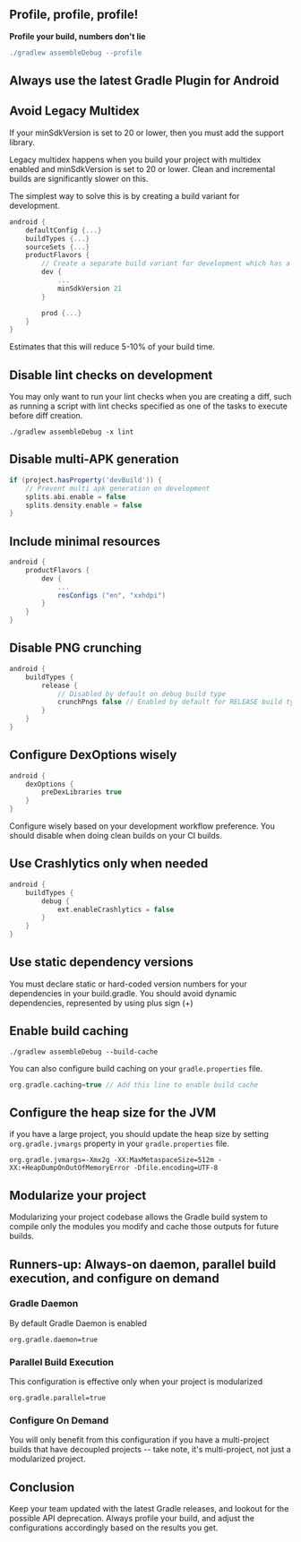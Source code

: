 ## Profile, profile, profile!

**Profile your build, numbers don't lie**

```gradle
./gradlew assembleDebug --profile 
```



## Always use the latest Gradle Plugin for Android



## Avoid Legacy Multidex


If your minSdkVersion is set to 20 or lower, then you must add the support library.


Legacy multidex happens when you build your project with multidex enabled and minSdkVersion is set to 20 or lower. Clean and incremental builds are significantly slower on this.


The simplest way to solve this is by creating a build variant for development.


```gradle
android {
    defaultConfig {...}
    buildTypes {...}
    sourceSets {...}
    productFlavors {
        // Create a separate build variant for development which has a minSdkVersion of 21
        dev {
            ...
            minSdkVersion 21
        }

        prod {...}
    }
}
```


Estimates that this will reduce 5-10% of your build time.



## Disable lint checks on development

You may only want to run your lint checks when you are creating a diff, such as running a script with lint checks specified as one of the tasks to execute before diff creation.

```
./gradlew assembleDebug -x lint
```



## Disable multi-APK generation

```gradle
if (project.hasProperty('devBuild')) {
    // Prevent multi apk generation on development
    splits.abi.enable = false
    splits.density.enable = false
}
```



## Include minimal resources

```gradle 
android {
    productFlavors {
        dev {
            ...
            resConfigs ("en", "xxhdpi")
        }
    }
}
```



## Disable PNG crunching

```gradle
android {
    buildTypes {
        release {
            // Disabled by default on debug build type
            crunchPngs false // Enabled by default for RELEASE build type
        }
    }
}
```



## Configure DexOptions wisely

```gradle
android {
    dexOptions {
        preDexLibraries true
    }
}
```

Configure wisely based on your development workflow preference. You should disable when doing clean builds on your CI builds.



## Use Crashlytics only when needed

```gradle
android {
    buildTypes {
        debug {
            ext.enableCrashlytics = false
        }
    }
}
```



## Use static dependency versions

You must declare static or hard-coded version numbers for your dependencies in your build.gradle. You should avoid dynamic dependencies, represented by using plus sign (+)



## Enable build caching

`./gradlew assembleDebug --build-cache`


You can also configure build caching on your `gradle.properties` file.

```gradle
org.gradle.caching=true // Add this line to enable build cache
```



## Configure the heap size for the JVM

if you have a large project, you should update the heap size by setting `org.gradle.jvmargs` property in your `gradle.properties` file.

```
org.gradle.jvmargs=-Xmx2g -XX:MaxMetaspaceSize=512m -XX:+HeapDumpOnOutOfMemoryError -Dfile.encoding=UTF-8
```



## Modularize your project

Modularizing your project codebase allows the Gradle build system to compile only the modules you modify and cache those outputs for future builds.



## Runners-up: Always-on daemon, parallel build execution, and configure on demand


### Gradle Daemon

By default Gradle Daemon is enabled
```
org.gradle.daemon=true
```


### Parallel Build Execution

This configuration is effective only when your project is modularized
```
org.gradle.parallel=true
```


### Configure On Demand

You will only benefit from this configuration if you have a multi-project builds that have decoupled projects -- take note, it's multi-project, not just a modularized project.



## Conclusion

Keep your team updated with the latest Gradle releases, and lookout for the possible API deprecation. Always profile your build, and adjust the configurations accordingly based on the results you get.
